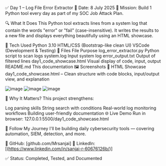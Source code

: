 ✅ Day 1 – Log File Error Extractor
📅 Date: 8 July 2025
🚀 Mission: Build 1 Python tool every day as part of my SOC Job Attack Plan.

🔍 What It Does
This Python tool extracts lines from a system log that contain the words "error" or "fail" (case-insensitive).
It writes the results to a new file and displays everything beautifully using an HTML showcase.

🔧 Tech Used
Python 3.10
HTML/CSS (Bootstrap-like clean UI)
VSCode (Development & Testing)
📂 Files
File	Purpose
log_error_extractor.py	Python script to scan logs
system.log	Input system log
error_output.txt	Output of filtered lines
day1_code_showcase.html	Visual display of code, input, output
README.md	This documentation
🖼 Screenshots
📌 HTML Showcase
day1_code_showcase.html – Clean structure with code blocks, input/output view, and explanation

![image](https://github.com/user-attachments/assets/357ff1d1-64b3-460d-8bc5-2a3a40de46fe)
![image](https://github.com/user-attachments/assets/b6d0e0ad-5767-422c-864e-56f42c580bf1)
![image](https://github.com/user-attachments/assets/4d9b770a-e39c-4859-988a-0b1c4f7c6504)


🧠 Why It Matters?
This project strengthens:

Log parsing skills
String search with conditions
Real-world log monitoring workflows
Building user-friendly documentation
🌐 Live Demo
Run in browser:
127.0.0.1:5500/day1_code_showcase.html

🔗 Follow My Journey
I'll be building daily cybersecurity tools — covering automation, SIEM, detection, and more.

📌 GitHub: [github.com/Mrsanjai]
📌 LinkedIn: [(https://www.linkedin.com/in/sanjai-r-60676126b/)]

✅ Status: Completed, Tested, and Documented
